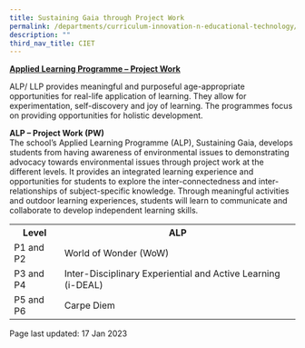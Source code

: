 ```yaml
---
title: Sustaining Gaia through Project Work
permalink: /departments/curriculum-innovation-n-educational-technology/sustaining-gaia-through-project-work/
description: ""
third_nav_title: CIET
---
```

<p><strong><u>Applied Learning Programme &ndash; Project Work<br /></u></strong>
<p>ALP/ LLP provides meaningful and purposeful age-appropriate opportunities for real-life application of learning. They allow for experimentation, self-discovery and joy of learning. The programmes focus on providing opportunities for holistic development.<br/>

<strong>ALP – Project Work (PW)</strong><br/>
The school’s Applied Learning Programme (ALP), Sustaining Gaia, develops students from having awareness of environmental issues to demonstrating advocacy towards environmental issues through project work at the different levels. It provides an integrated learning experience and opportunities for students to explore the inter-connectedness and inter-relationships of subject-specific knowledge. Through meaningful activities and outdoor learning experiences, students will learn to communicate and collaborate to develop independent learning skills.
</p>
</div>
<table>
<tbody>
<tr>
<th>Level</th>
<th>ALP</th>
</tr>
<tr>
<td>P1 and P2</td>
<td>World of Wonder (WoW)</td>
</tr>
<tr>
<td>P3 and P4</td>
<td>Inter-Disciplinary Experiential and Active Learning (i-DEAL)</td>
</tr>
<tr>
<td>P5 and P6</td>
<td>Carpe Diem</td>
</tr>
</tbody>
</table>
<p>Page last updated: 17 Jan 2023</p>